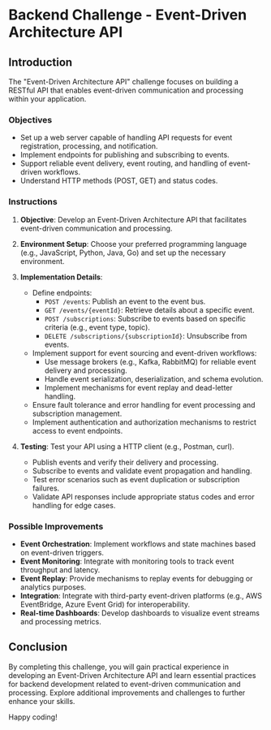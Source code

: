 # Backend Challenge - Event-Driven Architecture API

## Introduction

The "Event-Driven Architecture API" challenge focuses on building a RESTful API that enables event-driven communication and processing within your application.

### Objectives

- Set up a web server capable of handling API requests for event registration, processing, and notification.
- Implement endpoints for publishing and subscribing to events.
- Support reliable event delivery, event routing, and handling of event-driven workflows.
- Understand HTTP methods (POST, GET) and status codes.

### Instructions

1. **Objective**: Develop an Event-Driven Architecture API that facilitates event-driven communication and processing.

2. **Environment Setup**: Choose your preferred programming language (e.g., JavaScript, Python, Java, Go) and set up the necessary environment.

3. **Implementation Details**: 
   - Define endpoints:
     - `POST /events`: Publish an event to the event bus.
     - `GET /events/{eventId}`: Retrieve details about a specific event.
     - `POST /subscriptions`: Subscribe to events based on specific criteria (e.g., event type, topic).
     - `DELETE /subscriptions/{subscriptionId}`: Unsubscribe from events.
   - Implement support for event sourcing and event-driven workflows:
     - Use message brokers (e.g., Kafka, RabbitMQ) for reliable event delivery and processing.
     - Handle event serialization, deserialization, and schema evolution.
     - Implement mechanisms for event replay and dead-letter handling.
   - Ensure fault tolerance and error handling for event processing and subscription management.
   - Implement authentication and authorization mechanisms to restrict access to event endpoints.

4. **Testing**: Test your API using a HTTP client (e.g., Postman, curl).
   - Publish events and verify their delivery and processing.
   - Subscribe to events and validate event propagation and handling.
   - Test error scenarios such as event duplication or subscription failures.
   - Validate API responses include appropriate status codes and error handling for edge cases.

### Possible Improvements

- **Event Orchestration**: Implement workflows and state machines based on event-driven triggers.
- **Event Monitoring**: Integrate with monitoring tools to track event throughput and latency.
- **Event Replay**: Provide mechanisms to replay events for debugging or analytics purposes.
- **Integration**: Integrate with third-party event-driven platforms (e.g., AWS EventBridge, Azure Event Grid) for interoperability.
- **Real-time Dashboards**: Develop dashboards to visualize event streams and processing metrics.

## Conclusion

By completing this challenge, you will gain practical experience in developing an Event-Driven Architecture API and learn essential practices for backend development related to event-driven communication and processing. Explore additional improvements and challenges to further enhance your skills.

Happy coding!
